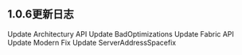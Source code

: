 ## 1.0.6更新日志
Update Architectury API
Update BadOptimizations
Update Fabric API
Update Modern Fix
Update ServerAddressSpacefix